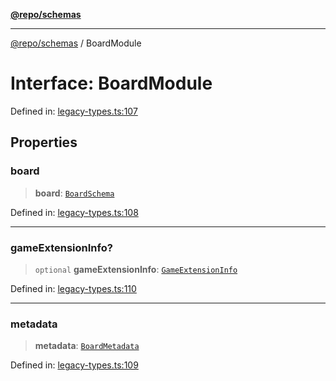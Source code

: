 [**@repo/schemas**](../README.md)

***

[@repo/schemas](../README.md) / BoardModule

# Interface: BoardModule

Defined in: [legacy-types.ts:107](https://github.com/alexqguo/drinking-board-game-v3/blob/15932662279983c0f0b2a6fa59ef653227975f0d/packages/schemas/src/legacy-types.ts#L107)

## Properties

### board

> **board**: [`BoardSchema`](BoardSchema.md)

Defined in: [legacy-types.ts:108](https://github.com/alexqguo/drinking-board-game-v3/blob/15932662279983c0f0b2a6fa59ef653227975f0d/packages/schemas/src/legacy-types.ts#L108)

***

### gameExtensionInfo?

> `optional` **gameExtensionInfo**: [`GameExtensionInfo`](GameExtensionInfo.md)

Defined in: [legacy-types.ts:110](https://github.com/alexqguo/drinking-board-game-v3/blob/15932662279983c0f0b2a6fa59ef653227975f0d/packages/schemas/src/legacy-types.ts#L110)

***

### metadata

> **metadata**: [`BoardMetadata`](BoardMetadata.md)

Defined in: [legacy-types.ts:109](https://github.com/alexqguo/drinking-board-game-v3/blob/15932662279983c0f0b2a6fa59ef653227975f0d/packages/schemas/src/legacy-types.ts#L109)
